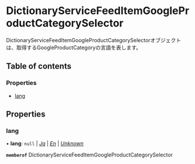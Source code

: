 # DictionaryServiceFeedItemGoogleProductCategorySelector


<div lang=\"ja\">DictionaryServiceFeedItemGoogleProductCategorySelectorオブジェクトは、取得するGoogleProductCategoryの言語を表します。</div> 

## Table of contents

### Properties

- [lang](dictionaryservicefeeditemgoogleproductcategoryselector.md#lang)

## Properties

### lang

• **lang**: ``null`` \| [*Ja*](./enums/dictionaryservicelang.md#ja) \| [*En*](./enums/dictionaryservicelang.md#en) \| [*Unknown*](./enums/dictionaryservicelang.md#unknown)

**`memberof`** DictionaryServiceFeedItemGoogleProductCategorySelector
